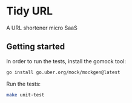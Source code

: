 # Tidy URL

A URL shortener micro SaaS

## Getting started

In order to run the tests, install the gomock tool:

```sh
go install go.uber.org/mock/mockgen@latest
```

Run the tests: 

```sh
make unit-test
```
